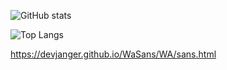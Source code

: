 ![GitHub stats](https://github-readme-stats.vercel.app/api?username=devjanger&bg_color=30,e96443,904e95&title_color=fff&text_color=fff)

![Top Langs](https://github-readme-stats.vercel.app/api/top-langs/?username=devjanger\&layout=compact&bg_color=30,e96443,904e95&title_color=fff&text_color=fff)

https://devjanger.github.io/WaSans/WA/sans.html
